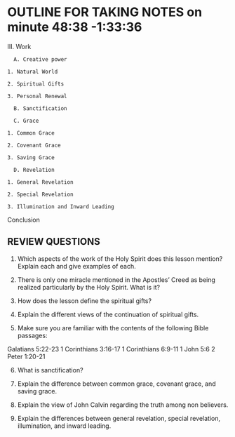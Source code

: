 # OUTLINE FOR TAKING NOTES on minute 48:38 -1:33:36

III. Work 

      A. Creative power 

  	1. Natural World 

  	2. Spiritual Gifts 

  	3. Personal Renewal 

      B. Sanctification

      C. Grace 

  	1. Common Grace 

  	2. Covenant Grace 

  	3. Saving Grace

      D. Revelation 

  	1. General Revelation 

  	2. Special Revelation 

  	3. Illumination and Inward Leading 

Conclusion 



## REVIEW QUESTIONS

1. Which aspects of the work of the Holy Spirit does this lesson mention? Explain each and give examples of each. 

2. There is only one miracle mentioned in the Apostles’ Creed as being realized particularly by the Holy Spirit. What is it? 

3. How does the lesson define the spiritual gifts?

4. Explain the different views of the continuation of spiritual gifts.

5. Make sure you are familiar with the contents of the following Bible passages: 

  Galatians 5:22-23
  1 Corinthians 3:16-17
  1 Corinthians 6:9-11
  1 John 5:6
  2 Peter 1:20-21

6. What is sanctification?

7. Explain the difference between common grace, covenant grace, and saving grace.

8. Explain the view of John Calvin regarding the truth among non believers. 

9. Explain the differences between general revelation, special revelation, illumination, and inward leading.

